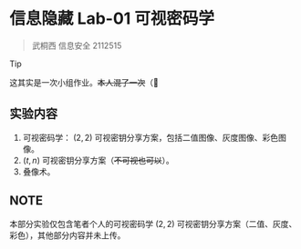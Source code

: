 # 信息隐藏 Lab-01 可视密码学

> 武桐西 信息安全 2112515

> [!TIP]
>
> 这其实是一次小组作业。~~本人混了一次~~（🥰

## 实验内容

1. 可视密码学： $(2, 2)$ 可视密钥分享方案，包括二值图像、灰度图像、彩色图像。
2. $(t, n)$ 可视密钥分享方案（~~不可视也可以~~）。
3. 叠像术。

## NOTE

本部分实验仅包含笔者个人的可视密码学 $(2, 2)$ 可视密钥分享方案（二值、灰度、彩色），其他部分内容并未上传。